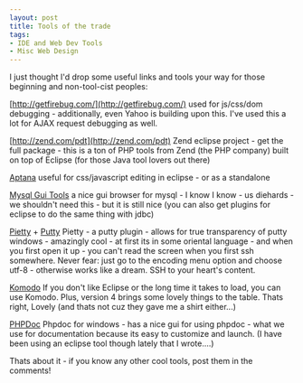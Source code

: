```yaml
---
layout: post
title: Tools of the trade
tags:
- IDE and Web Dev Tools
- Misc Web Design
---
```

I just thought I'd drop some useful links and tools your way for those beginning and non-tool-cist peoples:

[http://getfirebug.com/](http://getfirebug.com/)
used for js/css/dom debugging - additionally, even Yahoo is building upon this.  I've used this a lot for AJAX request debugging as well.

[http://zend.com/pdt](http://zend.com/pdt)
Zend eclipse project - get the full package - this is a ton of PHP tools from Zend (the PHP company) built on top of Eclipse (for those Java tool lovers out there)

[Aptana](http://www.aptana.com/docs/index.php/Plugging_Aptana_into_an_existing_Eclipse_configuration)
useful for css/javascript editing in eclipse - or as a standalone

[Mysql Gui Tools](http://mysql.org/downloads/gui-tools/5.0.html)
a nice gui browser for mysql - I know I know - us diehards - we shouldn't need this - but it is still nice (you can also get plugins for eclipse to do the same thing with jdbc)

[Pietty](http://ntu.csie.org/~piaip/pietty/) + [Putty](http://www.chiark.greenend.org.uk/~sgtatham/putty/)
Pietty  - a putty plugin - allows for true transparency of putty windows  - amazingly cool - at first its in some oriental language - and when you first open it up - you can't read the screen when you first ssh somewhere.  Never fear: just go to the encoding menu option and choose utf-8 - otherwise works like a dream.  SSH to your heart's content.

[Komodo]( http://www.activestate.com/products/komodo_ide/)
If you don't like Eclipse or the long time it takes to load, you can use Komodo.  Plus, version 4 brings some lovely things to the table.  Thats right, Lovely (and thats not cuz they gave me a shirt either...)

[PHPDoc](http://phpwindoc.humanprofile.biz/)
Phpdoc for windows - has a nice gui for using phpdoc - what we use for documentation because its easy to customize and launch.  (I have been using an eclipse tool though lately that I wrote....)

Thats about it - if you know any other cool tools, post them in the comments!

